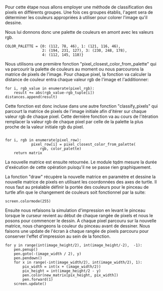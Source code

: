 Pour cette étape nous allons employer une méthode de classification des pixels en différents groupes. Une fois ces groupes établis, l'agent sera de déterminer les couleurs appropriées à utiliser pour colorer l'image qu'il dessine.

Nous lui donnons donc une palette de couleurs en amont avec les valeurs rgb.

```
COLOR_PALETTE = {0: (112, 78, 46), 1: (121, 116, 46),
                 2: (194, 231, 127), 3: (230, 248, 178),
                 4: (112, 145, 118)}
```

Nous utilisons une première fonction "pixel_closest_color_from_palette" qui va parcourir la palette de couleurs au moment ou nous parcourons la matrice de pixels de l'image. Pour chaque pixel, la fonction va calculer la distance de couleur entra chaque valeur rgb de l'image et l'additionner:

```
for i, rgb_value in enumerate(pixel_rgb):
    result += abs(rgb_value-rgb_tuple[i])
distances.append(result)
```
Cette fonction est donc incluse dans une autre fonction "classify_pixels" qui parcourt la matrice de pixels de l'image initiale afin d'itérer sur chaque valeur rgb de chaque pixel. Cette dernière fonction va au cours de l'itération remplacer la valeur rgb de chaque pixel par celle de la palette la plus proche de la valeur initiale rgb du pixel.
```

for i, rgb in enumerate(pixel_row):
            pixel_row[i] = pixel_closest_color_from_palette(
                rgb, color_palette)
    return matrix
```
La nouvelle matrice est ensuite retournée.
Le module tqdm mesure la durée d'exécution de cette opération puisqu'il ne se passe rien graphiquement.

La fonction "draw" récupère la nouvelle matrice en paramètre et dessine la nouvelle matrice de pixels en utilisant les coordonnées des axes de turtle.
Il nous faut au préalable définir la portée des couleurs pour le pinceau de turtle afin que le changement de couleurs soit fonctionnel par la suite:
```
screen.colormode(255)
```
Ensuite nous refaisons la simulation d'impression en levant le pinceau lorsque le curseur revient au début de chaque rangée de pixels et nous le posons pour commencer le dessin. A chaque pixel parcouru sur la nouvelle matrice, nous changeons la couleur du pinceau avant de dessiner. 
Nous faisons une update de l'écran à chaque rangée de pixels parcouru pour conserver l'effet d'impression au sein de la fonction.

```
for y in range(int(image_height/2), int(image_height/-2),  -1):
    pen.penup()
    pen.goto(-(image_width / 2), y)
    pen.pendown()
    for x in range(-int(image_width/2), int(image_width/2), 1):
        pix_width = int(x + (image_width/2))
        pix_height = int(image_height/2 - y)
        pen.color(new_matrix[pix_height, pix_width])
        pen.forward(1)
    screen.update()
```

